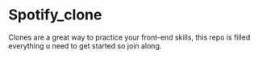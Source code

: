# Spotify_clone
Clones are a great way to practice your front-end skills, this repo is filled everything u need to get started so join along.
